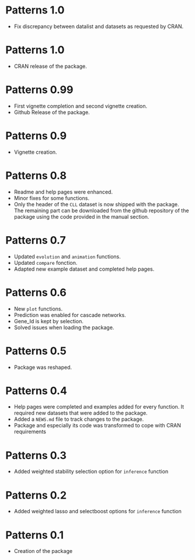# Patterns 1.0

* Fix discrepancy between datalist and datasets as requested by CRAN.

# Patterns 1.0

* CRAN release of the package.

# Patterns 0.99

* First vignette completion and second vignette creation.
* Github Release of the package.

# Patterns 0.9

* Vignette creation.

# Patterns 0.8

* Readme and help pages were enhanced. 
* Minor fixes for some functions.
* Only the header of the `CLL` dataset is now shipped with the package. The remaining part can be downloaded from the github repository of the package using the code provided in the manual section.

# Patterns 0.7

* Updated `evolution` and `animation` functions. 
* Updated `compare` fonction. 
* Adapted new example dataset and completed help pages.

# Patterns 0.6

* New `plot` functions. 
* Prediction was enabled for cascade networks. 
* Gene_Id is kept by selection. 
* Solved issues when loading the package.

# Patterns 0.5

* Package was reshaped.

# Patterns 0.4

* Help pages were completed and examples added for every function. It required new datasets that were added to the package.
* Added a `NEWS.md` file to track changes to the package.
* Package and especially its code was transformed to cope with CRAN requirements

# Patterns 0.3

* Added weighted stability selection option for `inference` function

# Patterns 0.2

* Added weighted lasso and selectboost options for `inference` function

# Patterns 0.1

* Creation of the package 
